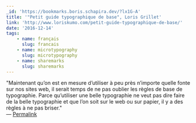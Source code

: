 ```yaml
---
_id: 'https://bookmarks.boris.schapira.dev/?lx1G-A'
title: '"Petit guide typographique de base", Loris Grillet'
link: 'http://www.loriskumo.com/petit-guide-typographique-de-base/'
date: '2016-12-14'
tags:
    - name: français
      slug: francais
    - name: microtypography
      slug: microtypography
    - name: sharemarks
      slug: sharemarks
---
```


&quot;Maintenant qu’on est en mesure d’utiliser à peu près n’importe quelle
fonte sur nos sites web, il serait temps de ne pas oublier les règles de base de
typographie. Parce qu’utiliser une belle typographie ne veut pas dire faire de
la belle typographie et que l’on soit sur le web ou sur papier, il y a des
règles à ne pas briser.&quot; <br>&#8212;
<a href="https://bookmarks.boris.schapira.dev/?lx1G-A" title="Permalink">Permalink</a>
